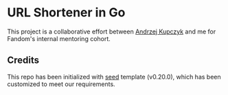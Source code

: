 # URL Shortener in Go
This project is a collaborative effort between [Andrzej Kupczyk](https://github.com/andrzejkupczyk) and me for Fandom's internal mentoring cohort.

## Credits
This repo has been initialized with [seed](https://github.com/golang-templates/seed) template (v0.20.0), which has been customized to meet our requirements.
